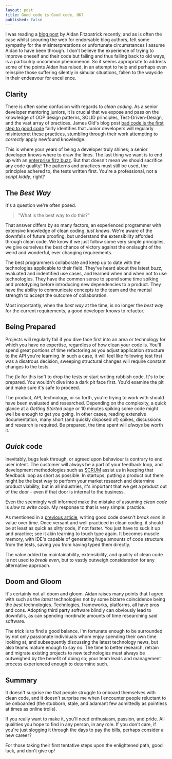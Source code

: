 ```yaml
---
layout: post
title: Good code is Good code, OK?
published: false
---
```


I was reading a [blog post](http://www.reincubate.com/blog/2014/feb/6/good-code-bad-ok/) by Aidan Fitzpatrick recently, and as is often the case whilst scouring the web for endorsable blog authors, felt some sympathy for the misinterpretations or unfortunate circumstances I assume Aidan to have been through. I don't believe the experience of trying to improve oneself and their code but failing and thus falling back to old ways, is a particulrly uncommon phenomenon. So it seems appropriate to address some of the points Aidan has raised, in an attempt to help and perhaps even reinspire those suffering silently in simular situations, fallen to the wayside in their endeavour for excellence.

## Clarity

There is often some confusion with regards to _clean coding_. As a senior developer mentoring juniors, it is crucial that we expose and pass on the knowledge of OOP design patterns, SOLID principles, Test-Driven-Design, and the vast array of practices. James Old's blog post [bad code is the first step to good code] fairly identifies that Junior developers will regularly misinterpret these practices, stumbling through their work attempting to _correctly_ apply newfound knowledge. 

This is where your years of being a developer truly shines; a senior developer knows where to draw the lines. The last thing we want is to end up with an [enterprise fizz buzz]. But that doesn't mean we should sacrifice any code quality! The patterns and practices must still be used, the principles adhered to, the tests written first. You're a professional, not a _script kiddy_, right?

## The _Best Way_

It's a question we're often posed. 

> "What is the best way to do this?"

That answer differs by so many factors, an experienced programmer with extensive knowledge of clean coding, _just knows_. We're aware of the downfalls of future proofing, but understand the extensibility afforded through clean code. We know if we just follow some very simple principles, we give ourselves the best chance of victory against the onslaught of the weird and wonderful, ever changing requirements.

The best programmers collaborate and keep up to date with the technologies applicable to their field. They've heard about the latest _buzz_, evaluated and indentified use cases, and learned when and when not to use technologies. They have the common sense to spend some time spiking and prototyping before introducing new dependencies to a product. They have the ability to communicate concepts to the team and the mental strength to accept the outcome of collaboration.

Most importantly, when the _best way_ at the time, is no longer the _best way_ for the current requirements, a good developer knows to refactor.

## Being Prepared

Projects will regularly fail if you dive face first into an area or technology for which you have no expertise, regardless of how clean your code is. You'll spend great portions of time refactoring as you adjust application structure to the API you're learning. In such a case, it will feel like following test first was a disatrous decision, sweeping structural changes will require constant changes to the tests.

The _fix_ for this isn't to drop the tests or start writing rubbish code. It's to be prepared. You wouldn't dive into a dark pit face first. You'd examine the pit and make sure it's safe to proceed.

The product, API, technology, or so forth, you're trying to work with should have been evaluated and researched. Depending on the complexity, a quick glance at a _Getting Started_ page or 10 minutes spiking some code might well be enough to get you going. In other cases, reading extensive documentation, many short (and quickly disposed of) spikes, discussions and research is required. Be prepared, the time spent will *always* be worth it.

## _Quick_ code

Inevitably, bugs leak through, or agreed upon behaviour is contrary to end user intent. The customer will always be a part of your feedback loop, and development methodologies such as [SCRUM] assist us in keeping that feedback loop as short as possible. In startups, putting a product out there might be the best way to perform your market research and determine product viability, but in all industries, it's important that we get a product out of the door - even if that door is internal to the business.

Even the seemingly well informed make the mistake of assuming _clean code_ is _slow to write code_. My response to that is very simple: practice.

As mentioned in a [previous article], writing good code doesn't _break even_ in value over time. Once versant and well practiced in clean coding, it should be at least as quick as _dirty_ code, if not faster. You just have to suck it up and practice; see it akin learning to touch type again. It becomes muscle memory, with IDE's capable of generating huge amounts of code structure from the tests, saving you from having typed them directly.

The value added by maintainability, extensibility, and quality of clean code is not used to _break even_, but to vastly outweigh consideration for any alternative approach.

## Doom and Gloom

It's certainly not all doom and gloom. Aidan raises many points that I agree with such as the _latest_ technologies not by some bizarre coincidence being the _best_ technologies. Technlogies, frameworks, platforms, all have pros and cons. Adopting third party software blindly can obviously lead to downfalls, as can spending inordinate amounts of time researching said software.

The trick is to find a good balance. I'm fortunate enough to be surrounded by not only passionate individuals whom enjoy spending their own time looking at, and subsequently discussing the latest technology news, but also teams mature enough to say _no_. The time to better research, retrain and migrate existing projects to new technologies must always be outweighed by the benefit of doing so; your team leads and management process experienced enough to determine such.

## Summary

It doesn't surprise me that people struggle to onboard themselves with clean code, and it doesn't surprise me when I encounter people reluctant to be onboarded (the stubborn, stale, and adamant few admittedly as pointless at times as online trolls).

If you really want to make it, you'll need enthusiasm, passion, and pride. All qualities you hope to find in any person, in any role. If you don't care, if you're just slogging it through the days to pay the bills, perhaps consider a new career?

For those taking their first tentative steps upon the enlightened path, good luck, and don't give up! 

  [enterprise fizz buzz]: https://github.com/EnterpriseQualityCoding/FizzBuzzEnterpriseEdition
  [Uncle Bob]: http://
  [principles, patterns and practices]: http://www.amazon.co.uk/Principles-Patterns-Practices-Robert-Martin/dp/0131857258/ref=sr_1_1?ie=UTF8&qid=1434073114&sr=8-1&keywords=robert+c+martin+patterns+practices
  [24 OOP design patterns]: http://www.oodesign.com/
  [SOLID principles]: http://en.wikipedia.org/wiki/SOLID_(object-oriented_design)
  [bad code is the first step to good code]: https://medium.com/lets-make-things/bad-code-is-the-first-step-towards-good-code-dd9798e25874
  [SCRUM]: http://en.wikipedia.org/wiki/Scrum_(software_development)
  [previous article]: http://blog.devbot.net/industry/
